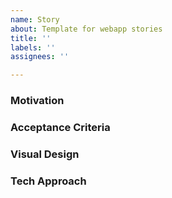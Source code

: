 ```yaml
---
name: Story
about: Template for webapp stories
title: ''
labels: ''
assignees: ''

---
```


### Motivation

### Acceptance Criteria

### Visual Design

### Tech Approach
